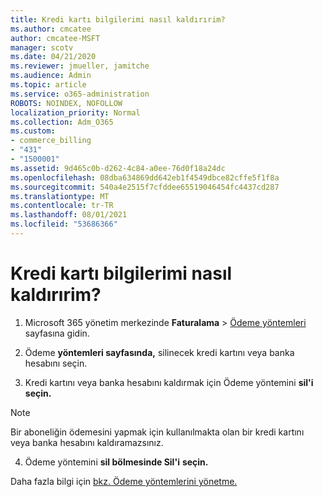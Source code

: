 ```yaml
---
title: Kredi kartı bilgilerimi nasıl kaldırırim?
ms.author: cmcatee
author: cmcatee-MSFT
manager: scotv
ms.date: 04/21/2020
ms.reviewer: jmueller, jamitche
ms.audience: Admin
ms.topic: article
ms.service: o365-administration
ROBOTS: NOINDEX, NOFOLLOW
localization_priority: Normal
ms.collection: Adm_O365
ms.custom:
- commerce_billing
- "431"
- "1500001"
ms.assetid: 9d465c0b-d262-4c84-a0ee-76d0f18a24dc
ms.openlocfilehash: 08dba634869dd642eb1f4549dbce82cffe5f1f8a
ms.sourcegitcommit: 540a4e2515f7cfddee65519046454fc4437cd287
ms.translationtype: MT
ms.contentlocale: tr-TR
ms.lasthandoff: 08/01/2021
ms.locfileid: "53686366"
---
```

# <a name="how-do-i-remove-my-credit-card-information"></a>Kredi kartı bilgilerimi nasıl kaldırırim?

1. Microsoft 365 yönetim merkezinde **Faturalama** \> [Ödeme yöntemleri](https://go.microsoft.com/fwlink/p/?linkid=2018806) sayfasına gidin.

2. Ödeme **yöntemleri sayfasında,** silinecek kredi kartını veya banka hesabını seçin.

3. Kredi kartını veya banka hesabını kaldırmak için Ödeme yöntemini **sil'i seçin.**

> [!NOTE]
> Bir aboneliğin ödemesini yapmak için kullanılmakta olan bir kredi kartını veya banka hesabını kaldıramazsınız.

4. Ödeme yöntemini **sil bölmesinde Sil'i** **seçin.**

Daha fazla bilgi için [bkz. Ödeme yöntemlerini yönetme.](/microsoft-365/commerce/billing-and-payments/manage-payment-methods)